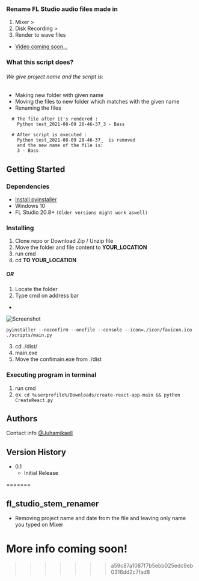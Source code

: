 ### Rename FL Studio audio files made in
1. Mixer >
2. Disk Recording >
3. Render to wave files
* [Video coming soon...]()

### What this script does?  
###### We give project name and the script is:
* Making new folder with given name
* Moving the files to new folder which matches with the given name
* Renaming the files 
```
  # The file after it's rendered : 
    Python test_2021-08-09 20-46-37_3 - Bass
  
  # After script is executed :
    Python test_2021-08-09 20-46-37_  is removed
    and the new name of the file is: 
    3 - Bass 

```
## Getting Started

### Dependencies

* [Install pyinstaller](https://pyinstaller.readthedocs.io/en/stable/installation.html)
* Windows 10
* FL Studio 20.8+ ```(Older versions might work aswell)```


### Installing

1. Clone repo or Download Zip / Unzip file
2. Move the folder and file content to **YOUR_LOCATION**
3. run cmd
4. cd **TO YOUR_LOCATION**

##### OR
1. Locate the folder
2. Type cmd on address bar
* 
![Screenshot](screenshot.png)
```
pyinstaller --noconfirm --onefile --console --icon=./icon/favicon.ico ./scripts/main.py
```
3. cd ./dist/
4. main.exe
5. Move the confimain.exe from ./dist 

### Executing program in terminal

1. run cmd
2. ex. ```cd %userprofile%/Downloads/create-react-app-main && python CreateReact.py```

## Authors

Contact info
[@Juhamikaell](https://instagram.com/juhamikaell)

## Version History

* 0.1
    * Initial Release


=======
## fl_studio_stem_renamer
 * Removing project name and date from the file and leaving only name you typed on Mixer
 # More info coming soon!
>>>>>>> a59c87a1087f7b5ebb025edc9eb0316dd2c7fad8
